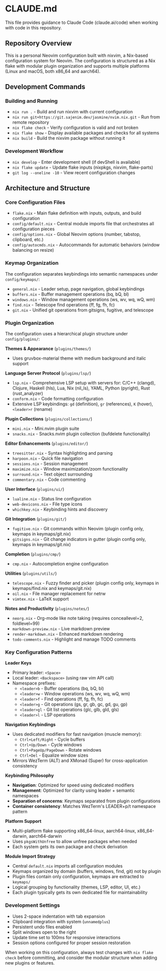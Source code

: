 # CLAUDE.md

This file provides guidance to Claude Code (claude.ai/code) when working with code in this repository.

## Repository Overview

This is a personal Neovim configuration built with nixvim, a Nix-based configuration system for Neovim. The configuration is structured as a Nix flake with modular plugin organization and supports multiple platforms (Linux and macOS, both x86_64 and aarch64).

## Development Commands

### Building and Running
- `nix run .` - Build and run nixvim with current configuration
- `nix run git+https://git.sajenim.dev/jasmine/nvim.nix.git` - Run from remote repository
- `nix flake check` - Verify configuration is valid and not broken
- `nix flake show` - Display available packages and checks for all systems
- `nix build` - Build the nixvim package without running it

### Development Workflow
- `nix develop` - Enter development shell (if devShell is available)
- `nix flake update` - Update flake inputs (nixpkgs, nixvim, flake-parts)
- `git log --oneline -10` - View recent configuration changes

## Architecture and Structure

### Core Configuration Files
- `flake.nix` - Main flake definition with inputs, outputs, and build configuration
- `config/default.nix` - Central module imports file that orchestrates all configuration pieces
- `config/options.nix` - Global Neovim options (number, tabstop, clipboard, etc.)
- `config/autocmds.nix` - Autocommands for automatic behaviors (window balancing on resize)

### Keymap Organization
The configuration separates keybindings into semantic namespaces under `config/keymaps/`:
- `general.nix` - Leader setup, page navigation, global keybindings
- `buffers.nix` - Buffer management operations (bq, bQ, bl)
- `windows.nix` - Window management operations (ws, wv, wq, wQ, wm)
- `find.nix` - Telescope find operations (ff, fg, fh, fc)
- `git.nix` - Unified git operations from gitsigns, fugitive, and telescope

### Plugin Organization
The configuration uses a hierarchical plugin structure under `config/plugins/`:

**Themes & Appearance** (`plugins/themes/`)
- Uses gruvbox-material theme with medium background and italic support

**Language Server Protocol** (`plugins/lsp/`)
- `lsp.nix` - Comprehensive LSP setup with servers for: C/C++ (clangd), Clojure, Haskell (hls), Lua, Nix (nil_ls), YAML, Python (pyright), Rust (rust_analyzer)
- `conform.nix` - Code formatting configuration
- Extensive LSP keybindings: `gd` (definition), `gr` (references), `K` (hover), `<leader>r` (rename)

**Plugin Collections** (`plugins/collections/`)
- `mini.nix` - Mini.nvim plugin suite
- `snacks.nix` - Snacks.nvim plugin collection (bufdelete functionality)

**Editor Enhancements** (`plugins/editor/`)
- `treesitter.nix` - Syntax highlighting and parsing
- `harpoon.nix` - Quick file navigation
- `sessions.nix` - Session management
- `maximize.nix` - Window maximization/zoom functionality
- `surround.nix` - Text object surrounding
- `commentary.nix` - Code commenting

**User Interface** (`plugins/ui/`)
- `lualine.nix` - Status line configuration
- `web-devicons.nix` - File type icons
- `whichkey.nix` - Keybinding hints and discovery

**Git Integration** (`plugins/git/`)
- `fugitive.nix` - Git commands within Neovim (plugin config only, keymaps in keymaps/git.nix)
- `gitsigns.nix` - Git change indicators in gutter (plugin config only, keymaps in keymaps/git.nix)

**Completion** (`plugins/cmp/`)
- `cmp.nix` - Autocompletion engine configuration

**Utilities** (`plugins/utils/`)
- `telescope.nix` - Fuzzy finder and picker (plugin config only, keymaps in keymaps/find.nix and keymaps/git.nix)
- `oil.nix` - File manager replacement for netrw
- `vimtex.nix` - LaTeX support

**Notes and Productivity** (`plugins/notes/`)
- `neorg.nix` - Org-mode like note taking (requires conceallevel=2, foldlevel=99)
- `markdown-preview.nix` - Live markdown preview
- `render-markdown.nix` - Enhanced markdown rendering
- `todo-comments.nix` - Highlight and manage TODO comments

### Key Configuration Patterns

**Leader Keys**
- Primary leader: `<Space>`
- Local leader: `<Backspace>` (using raw vim API call)
- Namespace prefixes:
  - `<leader>b` - Buffer operations (bq, bQ, bl)
  - `<leader>w` - Window operations (ws, wv, wq, wQ, wm)
  - `<leader>f` - Find operations (ff, fg, fh, fc)
  - `<leader>g` - Git operations (gs, gr, gb, gc, gd, gu, gp)
  - `<leader>gl` - Git list operations (glc, glb, gld, gls)
  - `<leader>l` - LSP operations

**Navigation Keybindings**
- Uses dedicated modifiers for fast navigation (muscle memory):
  - `Ctrl+Left/Right` - Cycle buffers
  - `Ctrl+Up/Down` - Cycle windows
  - `Ctrl+PageUp/PageDown` - Rotate windows
  - `Ctrl+Del` - Equalize window sizes
- Mirrors WezTerm (ALT) and XMonad (Super) for cross-application consistency

**Keybinding Philosophy**
- **Navigation**: Optimized for speed using dedicated modifiers
- **Management**: Optimized for clarity using leader + semantic namespaces
- **Separation of concerns**: Keymaps separated from plugin configurations
- **Container consistency**: Matches WezTerm's LEADER+p/t namespace pattern

**Platform Support**
- Multi-platform flake supporting x86_64-linux, aarch64-linux, x86_64-darwin, aarch64-darwin
- Uses `pkgsWithUnfree` to allow unfree packages when needed
- Each system gets its own package and check derivation

**Module Import Strategy**
- Central `default.nix` imports all configuration modules
- Keymaps organized by domain (buffers, windows, find, git) not by plugin
- Plugin files contain only configuration, keymaps are extracted to `keymaps/`
- Logical grouping by functionality (themes, LSP, editor, UI, etc.)
- Each plugin typically gets its own dedicated file for maintainability

### Development Settings
- Uses 2-space indentation with tab expansion
- Clipboard integration with system (`unnamedplus`)
- Persistent undo files enabled
- Split windows open to the right
- Update time set to 100ms for responsive interactions
- Session options configured for proper session restoration

When working on this configuration, always test changes with `nix flake check` before committing, and consider the modular structure when adding new plugins or features.
